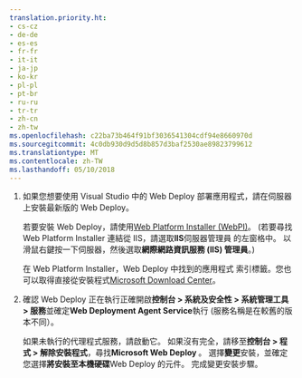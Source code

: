 ```yaml
---
translation.priority.ht:
- cs-cz
- de-de
- es-es
- fr-fr
- it-it
- ja-jp
- ko-kr
- pl-pl
- pt-br
- ru-ru
- tr-tr
- zh-cn
- zh-tw
ms.openlocfilehash: c22ba73b464f91bf3036541304cdf94e8660970d
ms.sourcegitcommit: 4c0db930d9d5d8b857d3baf2530ae89823799612
ms.translationtype: MT
ms.contentlocale: zh-TW
ms.lasthandoff: 05/10/2018
---
```

1. 如果您想要使用 Visual Studio 中的 Web Deploy 部署應用程式，請在伺服器上安裝最新版的 Web Deploy。

    若要安裝 Web Deploy，請使用[Web Platform Installer (WebPI)](https://www.microsoft.com/web/downloads/platform.aspx)。 (若要尋找 Web Platform Installer 連結從 IIS，請選取**IIS**伺服器管理員 的左窗格中。 以滑鼠右鍵按一下伺服器，然後選取**網際網路資訊服務 (IIS) 管理員**。)

    在 Web Platform Installer，Web Deploy 中找到的應用程式 索引標籤。您也可以取得直接從安裝程式[Microsoft Download Center](https://www.microsoft.com/search/result.aspx?q=webdeploy&form=dlc)。 

2. 確認 Web Deploy 正在執行正確開啟**控制台 > 系統及安全性 > 系統管理工具 > 服務**並確定**Web Deployment Agent Service**執行 (服務名稱是在較舊的版本不同）。

    如果未執行的代理程式服務，請啟動它。 如果沒有完全，請移至**控制台 > 程式 > 解除安裝程式**，尋找**Microsoft Web Deploy <version>** 。 選擇**變更**安裝，並確定您選擇**將安裝至本機硬碟**Web Deploy 的元件。 完成變更安裝步驟。